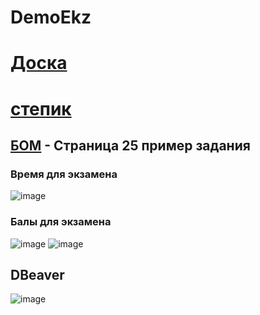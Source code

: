 # DemoEkz
# [Доска](https://ru.yougile.com/team/3b0c56690fad/%D0%9F%D1%80%D0%B8%D0%BC%D0%B5%D1%80-%D0%BF%D1%80%D0%BE%D0%B5%D0%BA%D1%82%D0%B0/%D0%B4%D1%8D%D0%BC%D0%BE%D1%8D%D0%BA%D0%B7%D0%B0%D0%BC%D0%B5%D0%BD)

# [степик](https://drive.google.com/drive/folders/1HCKqOU29FzFpsj3SlQg268n-4Eq73Fm5)

## [БОМ](https://bom.firpo.ru/Public/86) - Страница 25 пример задания    


### Время для экзамена
![image](https://github.com/user-attachments/assets/fe261719-5122-4729-9c10-f7d258c91288)

### Балы для экзамена
![image](https://github.com/user-attachments/assets/696277ee-94e3-4ce1-89f7-8a9565ed1da8)
![image](https://github.com/user-attachments/assets/49ae23df-f121-4459-87c0-66d1731a1f4a)

## DBeaver
![image](https://github.com/user-attachments/assets/04cb153f-5b70-4ef5-a9cb-78694d49ab04)


